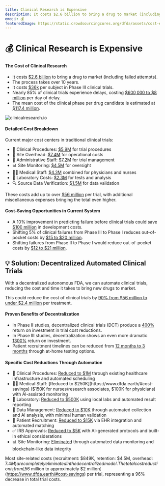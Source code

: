 ```yaml
---
title: Clinical Research is Expensive
description: It costs $2.6 billion to bring a drug to market (including failed attempts) and trials currently cost over $36k per participant.
emoji: 💰
featuredImage: https://static.crowdsourcingcures.org/dfda/assets/cost-of-clinical-trials.png
---
```


# 💰 Clinical Research is Expensive

#### The Cost of Clinical Research

* It costs [$2.6 billion](https://www.semanticscholar.org/paper/Innovation-in-the-pharmaceutical-industry%3A-New-of-DiMasi-Grabowski/3275f31c072ac11c6ca7a5260bd535720f07df41) to bring a drug to market (including failed attempts).
* The process takes over 10 years.
* It costs [$36k](https://www.clinicalleader.com/doc/getting-a-handle-on-clinical-trial-costs-0001) per subject in Phase III clinical trials.
* Nearly 85% of clinical trials experience delays, costing [$600,000 to $8 million](https://www.businesswire.com/news/home/20220113005740/en/New-Study-Decentralized-Clinical-Trials-Can-Achieve-Net-Financial-Benefits-of-5X-to-14X-Due-to-Reduced-Trial-Timelines-and-Other-Factors) per day of delay.
* The mean cost of the clinical phase per drug candidate is estimated at [$117.4 million](https://jamanetwork.com/journals/jamanetworkopen/fullarticle/2820562).

![clinicalresearch.io](https://static.crowdsourcingcures.org/dfda/assets/cost-of-clinical-trials.png)

#### Detailed Cost Breakdown

Current major cost centers in traditional clinical trials:

* 🏥 Clinical Procedures: [$5.9M](https://aspe.hhs.gov/reports/examination-clinical-trial-costs-barriers-drug-development-0) for trial procedures
* 🏢 Site Overhead: [$7.4M](https://aspe.hhs.gov/reports/examination-clinical-trial-costs-barriers-drug-development-0) for operational costs
* 👥 Administrative Staff: [$7.2M](https://aspe.hhs.gov/reports/examination-clinical-trial-costs-barriers-drug-development-0) for trial management
* 📊 Site Monitoring: [$4.5M](https://aspe.hhs.gov/reports/examination-clinical-trial-costs-barriers-drug-development-0) for oversight
* 👨‍⚕️ Medical Staff: [$4.3M](https://aspe.hhs.gov/reports/examination-clinical-trial-costs-barriers-drug-development-0) combined for physicians and nurses
* 🧪 Laboratory Costs: [$2.3M](https://aspe.hhs.gov/reports/examination-clinical-trial-costs-barriers-drug-development-0) for tests and analysis
* 🔍 Source Data Verification: [$1.5M](https://aspe.hhs.gov/reports/examination-clinical-trial-costs-barriers-drug-development-0) for data validation

These costs add up to over [$56 million](https://aspe.hhs.gov/reports/examination-clinical-trial-costs-barriers-drug-development-0) per trial, with additional miscellaneous expenses bringing the total even higher.

#### Cost-Saving Opportunities in Current System

* A 10% improvement in predicting failure before clinical trials could save [$100 million](https://drugwonks.com/blog/the-dog-days-of-drug-approvals) in development costs.
* Shifting 5% of clinical failures from Phase III to Phase I reduces out-of-pocket costs by [$15 to $20 million](https://drugwonks.com/blog/the-dog-days-of-drug-approvals).
* Shifting failures from Phase II to Phase I would reduce out-of-pocket costs by [$12 to $21 million](https://drugwonks.com/blog/the-dog-days-of-drug-approvals).

## 💡 Solution: Decentralized Automated Clinical Trials

With a decentralized autonomous FDA, we can automate clinical trials, reducing the cost and time it takes to bring new drugs to market.

This could reduce the cost of clinical trials by [90% from $56 million to under $2.4 million](https://www.dfda.earth/#cost-savings) per treatment.

#### Proven Benefits of Decentralization

* In Phase II studies, decentralized clinical trials (DCT) produce a [400%](https://www.dfda.earth/#cost-savings) return on investment in trial cost reductions.
* In Phase III studies, decentralization shows an even more dramatic [1300%](https://www.dfda.earth/#cost-savings) return on investment.
* Patient recruitment timelines can be reduced from [12 months to 3 months](https://www.dfda.earth/#cost-savings) through at-home testing options.

#### Specific Cost Reductions Through Automation

* 🏥 Clinical Procedures: [Reduced to $1M](https://www.dfda.earth/#cost-savings) through existing healthcare infrastructure and automated scheduling
* 👨‍⚕️ Medical Staff: [Reduced to $250K](https://www.dfda.earth/#cost-savings) ($150K for nurses/research associates, $100K for physicians) with AI-assisted monitoring
* 🧪 Laboratory: [Reduced to $500K](https://www.dfda.earth/#cost-savings) using local labs and automated result reporting
* 💾 Data Management: [Reduced to $10K](https://www.dfda.earth/#cost-savings) through automated collection and AI analysis, with minimal human validation
* 🤝 Patient Recruitment: [Reduced to $15K](https://www.dfda.earth/#cost-savings) via EHR integration and automated matching
* ✅ IRB Approvals: [Reduced to $5K](https://www.dfda.earth/#cost-savings) with AI-generated protocols and built-in ethical considerations
* 📊 Site Monitoring: [Eliminated](https://www.dfda.earth/#cost-savings) through automated data monitoring and blockchain-like data integrity

Most site-related costs (recruitment: $849K, retention: $4.5M, overhead: $7.4M) are completely eliminated in the decentralized model. The total cost reduction is from [$56 million to approximately $2 million](https://www.dfda.earth/#cost-savings) per trial, representing a 96% decrease in total trial costs.

